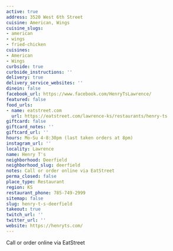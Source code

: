 ```yaml
---
active: true
address: 3520 West 6th Street
cuisine: American, Wings
cuisine_slugs:
- american
- wings
- fried-chicken
cuisines:
- American
- Wings
curbside: true
curbside_instructions: ''
delivery: true
delivery_service_websites: ''
dinein: false
facebook_url: https://www.facebook.com/HenryTsLawrence/
featured: false
food_urls:
- name: eatstreet.com
  url: https://eatstreet.com/lawrence-ks/restaurants/henry-ts
giftcard: false
giftcard_notes: ''
giftcard_url: ''
hours: Mo-Su 4-8:30pm (last taken orders at 8pm)
instagram_url: ''
locality: Lawrence
name: Henry T's
neighborhood: Deerfield
neighborhood_slug: deerfield
notes: Call or order online via EatStreet
perma_closed: false
place_type: Restaurant
region: KS
restaurant_phone: 785-749-2999
sitemap: false
slug: henry-t-s-deerfield
takeout: true
twitch_url: ''
twitter_url: ''
website: https://henryts.com/
---
```


Call or order online via EatStreet